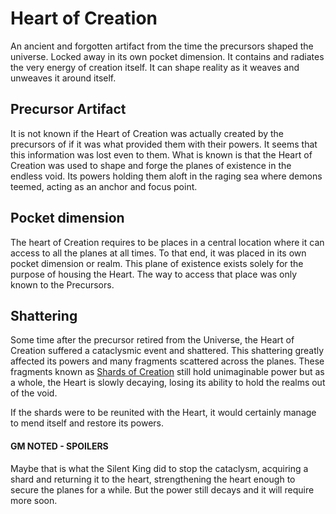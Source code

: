 # Heart of Creation

An ancient and forgotten artifact from the time the precursors shaped the universe. Locked away in its own pocket dimension. It contains and radiates the very energy of creation itself. It can shape reality as it weaves and unweaves it around itself.

## Precursor Artifact

It is not known if the Heart of Creation was actually created by the precursors of if it was what provided them with their powers. It seems that this information was lost even to them. What is known is that the Heart of Creation was used to shape and forge the planes of existence in the endless void. Its powers holding them aloft in the raging sea where demons teemed, acting as an anchor and focus point.

## Pocket dimension

The heart of Creation requires to be places in a central location where it can access to all the planes at all times. To that end, it was placed in its own pocket dimension or realm. This plane of existence exists solely for the purpose of housing the Heart. The way to access that place was only known to the Precursors.

## Shattering

Some time after the precursor retired from the Universe, the Heart of Creation suffered a cataclysmic event and shattered. This shattering greatly affected its powers and many fragments scattered across the planes. These fragments known as [Shards of Creation](shards_of_creation.md) still hold unimaginable power but as a whole, the Heart is slowly decaying, losing its ability to hold the realms out of the void. 

If the shards were to be reunited with the Heart, it would certainly manage to mend itself and restore its powers.



>>> 
#### GM NOTED - SPOILERS

Maybe that is what the Silent King did to stop the cataclysm, acquiring a shard and returning it to the heart, strengthening the heart enough to secure the planes for a while. But the power still decays and it will require more soon.
>>>